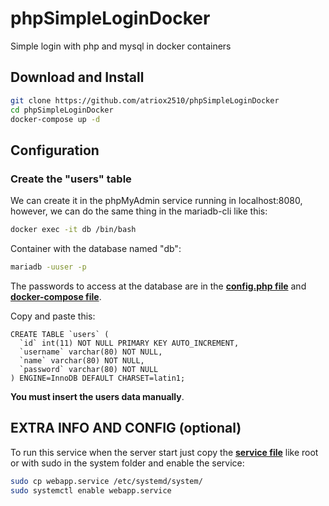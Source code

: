 # phpSimpleLoginDocker
Simple login with php and mysql in docker containers

## Download and Install
```bash
git clone https://github.com/atriox2510/phpSimpleLoginDocker
cd phpSimpleLoginDocker
docker-compose up -d
```

## Configuration
### Create the "users" table
We can create it in the phpMyAdmin service running in localhost:8080, however, we can do the same thing in the mariadb-cli like this:
```bash
docker exec -it db /bin/bash
```

Container with the database named "db":
```bash
mariadb -uuser -p
```
The passwords to access at the database are in the [**config.php file**](www/config.php) and [**docker-compose file**](docker-compose.yml).

Copy and paste this:
```MySQL
CREATE TABLE `users` (
  `id` int(11) NOT NULL PRIMARY KEY AUTO_INCREMENT,
  `username` varchar(80) NOT NULL,
  `name` varchar(80) NOT NULL,
  `password` varchar(80) NOT NULL
) ENGINE=InnoDB DEFAULT CHARSET=latin1;
```
**You must insert the users data manually**.

## EXTRA INFO AND CONFIG (optional)
To run this service when the server start just copy the [**service file**](webapp.service) like root or with sudo in the system folder and enable the service:
```bash
sudo cp webapp.service /etc/systemd/system/
sudo systemctl enable webapp.service
```
